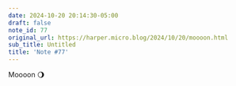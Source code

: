 ```yaml
---
date: 2024-10-20 20:14:30-05:00
draft: false
note_id: 77
original_url: https://harper.micro.blog/2024/10/20/moooon.html
sub_title: Untitled
title: 'Note #77'
---
```


Moooon 🌖